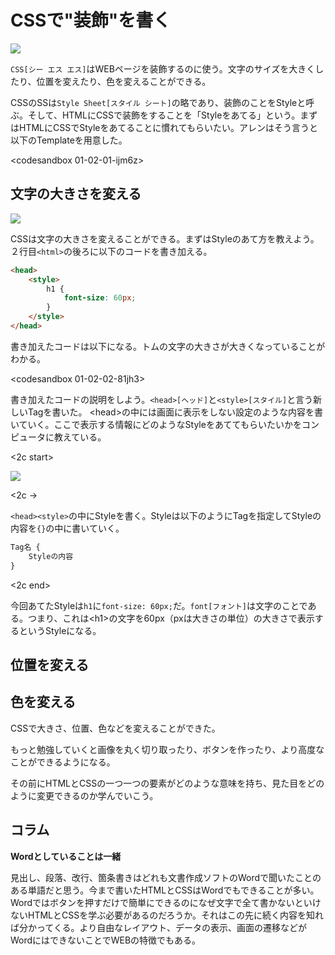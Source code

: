 # CSSで"装飾"を書く

![][image-1]

`CSS[シー エス エス]`はWEBページを装飾するのに使う。文字のサイズを大きくしたり、位置を変えたり、色を変えることができる。

CSSのSSは`Style Sheet[スタイル シート]`の略であり、装飾のことをStyleと呼ぶ。そして、HTMLにCSSで装飾をすることを「Styleをあてる」という。まずはHTMLにCSSでStyleをあてることに慣れてもらいたい。アレンはそう言うと以下のTemplateを用意した。

<codesandbox 01-02-01-ijm6z>

## 文字の大きさを変える

![][image-2]

CSSは文字の大きさを変えることができる。まずはStyleのあて方を教えよう。２行目`<html>`の後ろに以下のコードを書き加える。

```html
<head>
	<style>
		h1 {
			font-size: 60px;
		}
	</style>
</head>
```

書き加えたコードは以下になる。トムの文字の大きさが大きくなっていることがわかる。

<codesandbox 01-02-02-81jh3>

書き加えたコードの説明をしよう。`<head>[ヘッド]`と`<style>[スタイル]`と言う新しいTagを書いた。
\<head\>の中には画面に表示をしない設定のような内容を書いていく。ここで表示する情報にどのようなStyleをあててもらいたいかをコンピュータに教えている。

<2c start>

![][image-3]

<2c ->

`<head><style>`の中にStyleを書く。Styleは以下のようにTagを指定してStyleの内容を`{}`の中に書いていく。
```html
Tag名 {
	Styleの内容
}
```

<2c end>

今回あてたStyleは`h1`に`font-size: 60px;`だ。`font[フォント]`は文字のことである。つまり、これは\<h1\>の文字を60px（pxは大きさの単位）の大きさで表示するというStyleになる。

## 位置を変える



## 色を変える




CSSで大きさ、位置、色などを変えることができた。

もっと勉強していくと画像を丸く切り取ったり、ボタンを作ったり、より高度なことができるようになる。

その前にHTMLとCSSの一つ一つの要素がどのような意味を持ち、見た目をどのように変更できるのか学んでいこう。

## コラム

**Wordとしていることは一緒**

見出し、段落、改行、箇条書きはどれも文書作成ソフトのWordで聞いたことのある単語だと思う。今まで書いたHTMLとCSSはWordでもできることが多い。Wordではボタンを押すだけで簡単にできるのになぜ文字で全て書かないといけないHTMLとCSSを学ぶ必要があるのだろうか。それはこの先に続く内容を知れば分かってくる。より自由なレイアウト、データの表示、画面の遷移などがWordにはできないことでWEBの特徴でもある。

[image-1]:	https://github.com/kazukitash/static-website-course/raw/master/images/02-css.png
[image-2]:	https://github.com/kazukitash/static-website-course/raw/master/images/02-big-font.png
[image-3]:	https://github.com/kazukitash/static-website-course/raw/master/images/02-style-rule.png